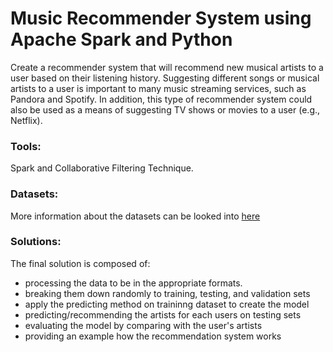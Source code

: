 # Music Recommender System using Apache Spark and Python

Create a recommender system that will recommend new musical artists to a user based on their listening history. Suggesting different songs or musical artists to a user is important to many music streaming services, such as Pandora and Spotify. In addition, this type of recommender system could also be used as a means of suggesting TV shows or movies to a user (e.g., Netflix).

### Tools: 
Spark and Collaborative Filtering Technique.

### Datasets: 
More information about the datasets can be looked into [here](DatasetsINFO.txt)

### Solutions:
The final solution is composed of:
+ processing the data to be in the appropriate formats.
+ breaking them down randomly to training, testing, and validation sets
+ apply the predicting method on traininng dataset to create the model
+ predicting/recommending the artists for each users on testing sets
+ evaluating the model by comparing with the user's artists
+ providing an example how the recommendation system works
